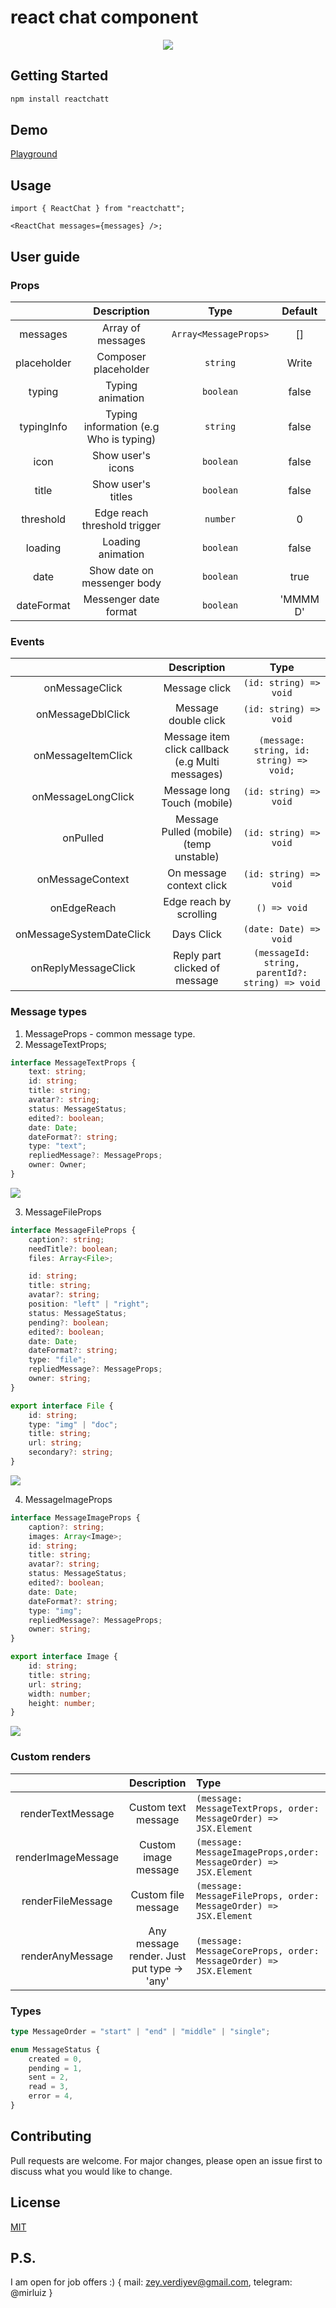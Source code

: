 # react chat component

<p align="center">
 <img src='https://github.com/Mirluiz/reactchatt/blob/master/demo.gif'/>
</p>

## Getting Started

```bash
npm install reactchatt
```

## Demo

[Playground](http://reactchatt.com)

## Usage

```tsx
import { ReactChat } from "reactchatt";

<ReactChat messages={messages} />;
```

## User guide

### Props

|             |              Description               |         Type          | Default  |
| :---------: | :------------------------------------: | :-------------------: | :------: |
|  messages   |           Array of messages            | `Array<MessageProps>` |    []    |
| placeholder |          Composer placeholder          |       `string`        |  Write   |
|   typing    |            Typing animation            |       `boolean`       |  false   |
| typingInfo  | Typing information (e.g Who is typing) |       `string`        |  false   |
|    icon     |           Show user's icons            |       `boolean`       |  false   |
|    title    |           Show user's titles           |       `boolean`       |  false   |
|  threshold  |      Edge reach threshold trigger      |       `number`        |    0     |
|   loading   |           Loading animation            |       `boolean`       |  false   |
|    date     |      Show date on messenger body       |       `boolean`       |   true   |
| dateFormat  |         Messenger date format          |       `boolean`       | 'MMMM D' |

### Events

|                          |                      Description                      |                       Type                       |
| :----------------------: | :---------------------------------------------------: | :----------------------------------------------: |
|      onMessageClick      |                     Message click                     |              `(id: string) => void`              |
|    onMessageDblClick     |                 Message double click                  |              `(id: string) => void`              |
|    onMessageItemClick    | Message item click callback<br/> (e.g Multi messages) |     `(message: string, id: string) => void;`     |
|    onMessageLongClick    |              Message long Touch (mobile)              |              `(id: string) => void`              |
|         onPulled         |        Message Pulled (mobile) (temp unstable)        |              `(id: string) => void`              |
|     onMessageContext     |               On message context click                |              `(id: string) => void`              |
|       onEdgeReach        |                Edge reach by scrolling                |                   `() => void`                   |
| onMessageSystemDateClick |                      Days Click                       |              `(date: Date) => void`              |
|   onReplyMessageClick    |             Reply part clicked of message             | `(messageId: string, parentId?: string) => void` |

### Message types

1. MessageProps - common message type.
2. MessageTextProps;

```typescript
interface MessageTextProps {
	text: string;
	id: string;
	title: string;
	avatar?: string;
	status: MessageStatus;
	edited?: boolean;
	date: Date;
	dateFormat?: string;
	type: "text";
	repliedMessage?: MessageProps;
	owner: Owner;
}
```

<img src='https://github.com/Mirluiz/reactchatt/blob/master/text.png'/>

3. MessageFileProps

```typescript
interface MessageFileProps {
	caption?: string;
	needTitle?: boolean;
	files: Array<File>;

	id: string;
	title: string;
	avatar?: string;
	position: "left" | "right";
	status: MessageStatus;
	pending?: boolean;
	edited?: boolean;
	date: Date;
	dateFormat?: string;
	type: "file";
	repliedMessage?: MessageProps;
	owner: string;
}

export interface File {
	id: string;
	type: "img" | "doc";
	title: string;
	url: string;
	secondary?: string;
}
```

<img src='https://github.com/Mirluiz/reactchatt/blob/master/docs.png'/>

4. MessageImageProps

```typescript
interface MessageImageProps {
	caption?: string;
	images: Array<Image>;
	id: string;
	title: string;
	avatar?: string;
	status: MessageStatus;
	edited?: boolean;
	date: Date;
	dateFormat?: string;
	type: "img";
	repliedMessage?: MessageProps;
	owner: string;
}

export interface Image {
	id: string;
	title: string;
	url: string;
	width: number;
	height: number;
}
```

<img src='https://github.com/Mirluiz/reactchatt/blob/master/images.png'/>

### Custom renders

|                    |                Description                 | Type                                                              |
|:------------------:|:------------------------------------------:|:------------------------------------------------------------------|
| renderTextMessage  |            Custom text message             | `(message: MessageTextProps, order: MessageOrder) => JSX.Element` |
| renderImageMessage |            Custom image message            | `(message: MessageImageProps,order: MessageOrder) => JSX.Element` |
| renderFileMessage  |            Custom file message             | `(message: MessageFileProps, order: MessageOrder) => JSX.Element` |
|  renderAnyMessage  | Any message render. Just put type -> 'any' | `(message: MessageCoreProps, order: MessageOrder) => JSX.Element` |

### Types

```typescript
type MessageOrder = "start" | "end" | "middle" | "single";

enum MessageStatus {
	created = 0,
	pending = 1,
	sent = 2,
	read = 3,
	error = 4,
}
```

## Contributing

Pull requests are welcome. For major changes, please open an issue first
to discuss what you would like to change.

## License

[MIT](https://choosealicense.com/licenses/mit/)

## P.S.

I am open for job offers :)
{
mail: zey.verdiyev@gmail.com,
telegram: @mirluiz
}

